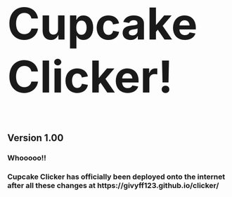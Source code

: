 <h1 style="font-size:100px;">Cupcake Clicker!</h1>
<h2>Version 1.00</h2>
<h3>Whooooo!!</h3>
<h3>Cupcake Clicker has officially been deployed onto the internet after all these changes at https://givyff123.github.io/clicker/</h3>
